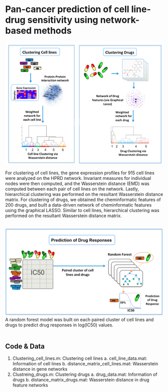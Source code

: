 # Pan-cancer prediction of cell line-drug sensitivity using network-based methods

<img src="img/Figure1A.png" width="600">

For clustering of cell lines, the gene expression profiles for 915 cell lines were analyzed on the HPRD network. Invariant measures for individual nodes were then computed, and the Wasserstein distance (EMD) was computed between each pair of cell lines on the network. Lastly, hierarchical clustering was performed on the resultant Wasserstein distance matrix. For clustering of drugs, we obtained the cheminformatic features of 200 drugs, and built a data-driven network of cheminformatic features using the graphical LASSO. Similar to cell lines, hierarchical clustering was performed on the resultant Wasserstein distance matrix. 

<br />
<img src="img/Figure1B.png" width="600">
A random forest model was built on each paired cluster of cell lines and drugs to predict drug responses in log(IC50) values. <br /> <br />


## Code & Data
1. Clustering_cell_lines.m: Clustering cell lines
  a. cell_line_data.mat: Information of cell lines
  b. distance_matrix_cell_lines.mat: Wasserstein distance in gene networks
2. Clustreing_drugs.m: Clustering drugs
  a. drug_data.mat: Information of drugs
  b. distance_matrix_drugs.mat: Wasserstein distance in drug feature networks

